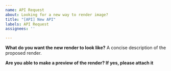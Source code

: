 ```yaml
---
name: API Request
about: Looking for a new way to render image?
title: "[API] New API"
labels: API Request
assignees: ''

---
```


**What do you want the new render to look like?**
A concise description of the proposed render.

**Are you able to make a preview of the render? If yes, please attach it**
